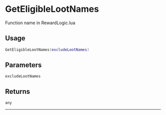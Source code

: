 # GetEligibleLootNames
Function name in RewardLogic.lua
## Usage
```lua
GetEligibleLootNames(excludeLootNames)
```
## Parameters
`excludeLootNames`
## Returns
`any`

---